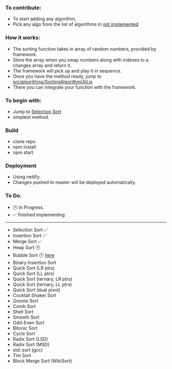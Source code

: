 ### To contribute: 
 - To start adding any algorithm,
 - Pick any algo from the list of algorithms in [not implemented](https://github.com/SrikanthYashaswi/visual-algos#to-do)
### How it works:
 - The sorting function takes in array of random numbers, provided by framework.
 - Store the array when you swap numbers along with indexes to a changes array and return it.
 - The framework will pick up and play it in sequence.
 - Once you have the method ready, jump to [src/algorithms/SortingAlgorithmUtil.js](https://github.com/SrikanthYashaswi/visual-algos/blob/master/src/algorithms/SortingAlgorithmUtil.js)
 - There you can integrate your function with the framework.
 
 ### To begin with:
  - Jump to [Selection Sort](https://github.com/SrikanthYashaswi/visual-algos/blob/master/src/algorithms/selectionSort.js)
  - simplest method.
  
 ### Build
  - clone repo
  - npm install
  - npm start

 ### Deployment
  - Using netlify.
  - Changes pushed to master will be deployed automatically.

### To Do.
- 🕒 In Progress.
- ✅ finished implementing

----

 - Selection Sort ✅
 - Insertion Sort ✅
 - Merge Sort ✅
 - Heap Sort 🕒
 - Bubble Sort 🕒 [here](https://github.com/SrikanthYashaswi/visual-algos/issues/4)
 - Binary Insertion Sort
 - Quick Sort (LR ptrs)
 - Quick Sort (LL ptrs)
 - Quick Sort (ternary, LR ptrs)
 - Quick Sort (ternary, LL ptrs)
 - Quick Sort (dual pivot)
 - Cocktail Shaker Sort
 - Gnome Sort
 - Comb Sort
 - Shell Sort
 - Smooth Sort
 - Odd-Even Sort
 - Bitonic Sort
 - Cycle Sort
 - Radix Sort (LSD)
 - Radix Sort (MSD)
 - std::sort (gcc)
 - Tim Sort
 - Block Merge Sort (WikiSort)
